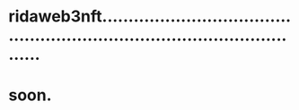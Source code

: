 # ridaweb3nft...............................................................................................
# soon.
